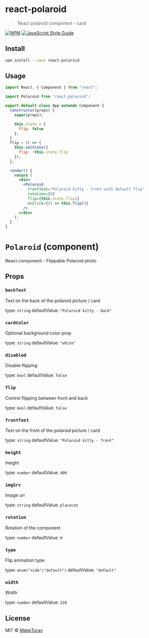 # react-polaroid

> React polaroid component - card

[![NPM](https://img.shields.io/npm/v/react-polaroid.svg)](https://www.npmjs.com/package/react-polaroid) [![JavaScript Style Guide](https://img.shields.io/badge/code_style-standard-brightgreen.svg)](https://standardjs.com)

## Install

```bash
npm install --save react-polaroid
```

## Usage

```jsx
import React, { Component } from "react";

import Polaroid from "react-polaroid";

export default class App extends Component {
  constructor(props) {
    super(props);

    this.state = {
      flip: false
    };
  }
  flip = () => {
    this.setState({
      flip: !this.state.flip
    });
  };

  render() {
    return (
      <div>
        <Polaroid
          frontText="Polaroid kitty - front with default flip"
          rotation={0}
          flip={this.state.flip1}
          onClick={() => this.flip()}
        />
      </div>
    );
  }
}
```

# `Polaroid` (component)

React component - Flippable Polaroid photo

## Props

### `backText`

Text on the back of the polaroid picture / card

type: `string`
defaultValue: `"Polaroid kitty - back"`

### `cardColor`

Optional background color prop

type: `string`
defaultValue: `"white"`

### `disabled`

Disable flipping

type: `bool`
defaultValue: `false`

### `flip`

Control flipping between front and back

type: `bool`
defaultValue: `false`

### `frontText`

Text on the front of the polaroid picture / card

type: `string`
defaultValue: `"Polaroid kitty - front"`

### `height`

Height

type: `number`
defaultValue: `400`

### `imgSrc`

Image uri

type: `string`
defaultValue: `placecat`

### `rotation`

Rotation of the component

type: `number`
defaultValue: `0`

### `type`

Flip animation type

type: `enum("side"|"default")`
defaultValue: `"default"`

### `width`

Width

type: `number`
defaultValue: `220`

## License

MIT © [MatejTuray](https://github.com/MatejTuray)
